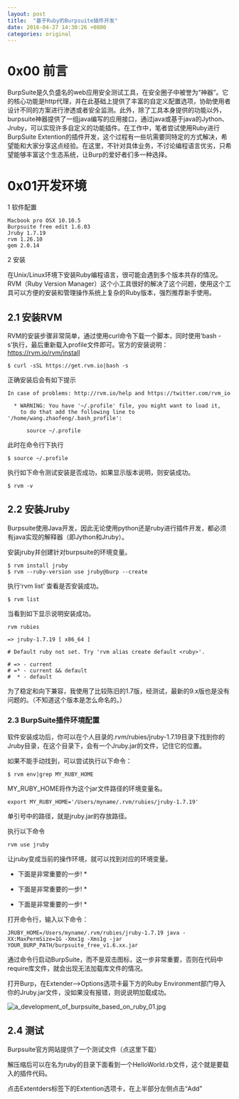 ```yaml
---
layout: post
title:  "基于Ruby的Burpsuite插件开发"
date: 2016-04-27 14:30:26 +0800
categories: original
---
```


# 0x00 前言

BurpSuite是久负盛名的web应用安全测试工具，在安全圈子中被誉为“神器”。它的核心功能是http代理，并在此基础上提供了丰富的自定义配置选项，协助使用者设计不同的方案进行渗透或者安全监测。此外，除了工具本身提供的功能以外，burpsuite神器提供了一组java编写的应用接口，通过java或基于java的Jython、Jruby，可以实现许多自定义的功能插件。在工作中，笔者尝试使用Ruby进行BurpSuite Extention的插件开发，这个过程有一些坑需要同特定的方式解决，希望能和大家分享这点经验。在这里，不针对具体业务，不讨论编程语言优劣，只希望能够丰富这个生态系统，让Burp的爱好者们多一种选择。

# 0x01开发环境

1 软件配置

```
Macbook pro OSX 10.10.5
Burpsuite free edit 1.6.03
Jruby 1.7.19
rvm 1.26.10
gem 2.0.14
```

2 安装

在Unix/Linux环境下安装Ruby编程语言，很可能会遇到多个版本共存的情况。RVM（Ruby Version Manager）这个小工具很好的解决了这个问题，使用这个工具可以方便的安装和管理操作系统上复杂的Ruby版本，强烈推荐新手使用。

## 2.1 安装RVM

RVM的安装步骤非常简单，通过使用curl命令下载一个脚本，同时使用‘bash -s’执行，最后重新载入profile文件即可。官方的安装说明：https://rvm.io/rvm/install

```
$ curl -sSL https://get.rvm.io|bash -s
```

正确安装后会有如下提示

```
In case of problems: http://rvm.io/help and https://twitter.com/rvm_io

  * WARNING: You have '~/.profile' file, you might want to load it,
    to do that add the following line to '/home/wang.zhaofeng/.bash_profile':

      source ~/.profile
```

此时在命令行下执行

```
$ source ~/.profile 
```

执行如下命令测试安装是否成功，如果显示版本说明，则安装成功。

```
$ rvm -v
```

## 2.2 安装Jruby

Burpsuite使用Java开发，因此无论使用python还是ruby进行插件开发，都必须有java实现的解释器（即Jython和Jruby）。

安装jruby并创建针对burpsuite的环境变量。

```
$ rvm install jruby
$ rvm --ruby-version use jruby@burp --create
```

执行‘rvm list’ 查看是否安装成功。

```
$ rvm list
```

当看到如下显示说明安装成功。

```
rvm rubies

=> jruby-1.7.19 [ x86_64 ]

# Default ruby not set. Try 'rvm alias create default <ruby>'.

# => - current
# =* - current && default
#  * - default
```

为了稳定和向下兼容，我使用了比较陈旧的1.7版，经测试，最新的9.x版也是没有问题的。（不知道这个版本是怎么命名的。）

### 2.3 BurpSuite插件环境配置

软件安装成功后，你可以在个人目录的.rvm/rubies/jruby-1.7.19目录下找到你的Jruby目录，在这个目录下，会有一个Jruby.jar的文件，记住它的位置。

如果不能手动找到，可以尝试执行以下命令：

```
$ rvm env|grep MY_RUBY_HOME
```

MY_RUBY_HOME将作为这个jar文件路径的环境变量名。

```
export MY_RUBY_HOME='/Users/myname/.rvm/rubies/jruby-1.7.19'
```

单引号中的路径，就是jruby.jar的存放路径。

执行以下命令

```
rvm use jruby
```

让jruby变成当前的操作环境，就可以找到对应的环境变量。

* 下面是非常重要的一步! *

* 下面是非常重要的一步! *

* 下面是非常重要的一步! *

打开命令行，输入以下命令：

```
JRUBY_HOME=/Users/myname/.rvm/rubies/jruby-1.7.19 java -XX:MaxPermSize=1G -Xmx1g -Xms1g -jar YOUR_BURP_PATH/burpsuite_free_v1.6.xx.jar
```

通过命令行启动BurpSuite，而不是双击图标，这一步非常重要，否则在代码中require库文件，就会出现无法加载库文件的情况。

打开Burp，在Extender-->Options选项卡最下方的Ruby Environment部门导入你的Jruby.jar文件，没如果没有报错，则说说明加载成功。

![a_development_of_burpsuite_based_on_ruby_01.jpg](/assset/img/cc710e80636d254de260ea125125547e187e2d8e.jpg)

## 2.4 测试

Burpsuite官方网站提供了一个测试文件（点这里下载）

解压缩后可以在名为ruby的目录下面看到一个HelloWorld.rb文件，这个就是要载入的插件代码。

点击Extentders标签下的Extention选项卡，在上半部分左侧点击“Add"

